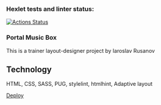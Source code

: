 ### Hexlet tests and linter status:
[![Actions Status](https://github.com/JaroslavRusanov/layout-designer-project-56/actions/workflows/hexlet-check.yml/badge.svg)](https://github.com/JaroslavRusanov/layout-designer-project-56/actions)

### Portal Music Box

This is a trainer layout-designer project by Iaroslav Rusanov

## Technology
HTML, CSS, SASS, PUG, stylelint, htmlhint, Adaptive layout

[Deploy](https://portal-ja-ru.surge.sh/)